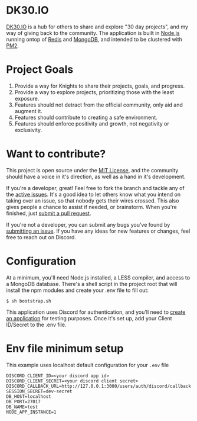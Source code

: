 # DK30.IO
[DK30.IO](http://dk30.io/) is a hub for others to share and explore "30 day projects", and my way of giving back to the community. The application is built in [Node.js](https://nodejs.org/en/) running ontop of [Redis](https://redis.io/) and [MongoDB](https://www.mongodb.com/), and intended to be clustered with [PM2](https://github.com/Unitech/pm2).

# Project Goals

1. Provide a way for Knights to share their projects, goals, and progress.
2. Provide a way to explore projects, prioritizing those with the least exposure.
3. Features should not detract from the official community, only aid and augment it.
4. Features should contribute to creating a safe environment.
5. Features should enforce positivity and growth, not negativity or exclusivity.


# Want to contribute?

This project is open source under the [MIT License](https://github.com/BrandonDiaz/DK30-Web/blob/master/LICENSE), and the community should have a voice in it's direction, as well as a hand in it's development.

If you're a developer, great! Feel free to fork the branch and tackle any of the [active issues](https://github.com/BrandonDiaz/DK30-Web/issues). It's a good idea to let others know what you intend on taking over an issue, so that nobody gets their wires crossed. This also gives people a chance to assist if needed, or brainstorm. When you're finished, just [submit a pull request](https://help.github.com/articles/creating-a-pull-request).

If you're not a developer, you can submit any bugs you've found by [submitting an issue](https://github.com/BrandonDiaz/DK30-Web/issues/new). If you have any ideas for new features or changes, feel free to reach out on Discord.


# Configuration

At a minimum, you'll need Node.js installed, a LESS compiler, and access to a MongoDB database. There's a shell script in the project root that will install the npm modules and create your .env file to fill out:

`$ sh bootstrap.sh`

This application uses Discord for authentication, and you'll need to [create an application](https://discordapp.com/developers/applications/me) for testing purposes. Once it's set up, add your Client ID/Secret to the .env file.

# Env file minimum setup

This example uses localhost default configuration for your `.env` file
```
DISCORD_CLIENT_ID=<your discord app id>
DISCORD_CLIENT_SECRET=<your discord client secret>
DISCORD_CALLBACK_URL=http://127.0.0.1:3000/users/auth/discord/callback
SESSION_SECRET=dev-secret
DB_HOST=localhost
DB_PORT=27017
DB_NAME=test
NODE_APP_INSTANCE=1
```

